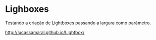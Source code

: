 # Lighboxes

Testando a criação de Lightboxes passando a largura como parâmetro.

http://lucassamaral.github.io/Lightbox/